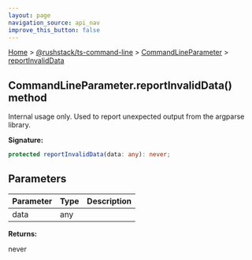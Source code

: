 ```yaml
---
layout: page
navigation_source: api_nav
improve_this_button: false
---
```



[Home](./index.md) &gt; [@rushstack/ts-command-line](./ts-command-line.md) &gt; [CommandLineParameter](./ts-command-line.commandlineparameter.md) &gt; [reportInvalidData](./ts-command-line.commandlineparameter.reportinvaliddata.md)

## CommandLineParameter.reportInvalidData() method

Internal usage only. Used to report unexpected output from the argparse library.

<b>Signature:</b>

```typescript
protected reportInvalidData(data: any): never;
```

## Parameters

|  Parameter | Type | Description |
|  --- | --- | --- |
|  data | any |  |

<b>Returns:</b>

never
